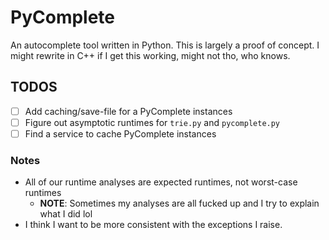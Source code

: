 # PyComplete

An autocomplete tool written in Python. This is largely a proof of concept.
I might rewrite in C++ if I get this working, might not tho, who knows.


## TODOS
- [ ] Add caching/save-file for a PyComplete instances
- [ ] Figure out asymptotic runtimes for `trie.py` and `pycomplete.py` 
- [ ] Find a service to cache PyComplete instances

### Notes
- All of our runtime analyses are expected runtimes, not worst-case runtimes 
    - **NOTE**: Sometimes my analyses are all fucked up and I try to explain what I did lol
- I think I want to be more consistent with the exceptions I raise.
 